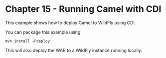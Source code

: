 Chapter 15 - Running Camel with CDI
============================================

This example shows how to deploy Camel to WildFly using CDI.

You can package this example using:

    mvn install -Pdeploy

This will also deploy the WAR to a WildFly instance running locally.


